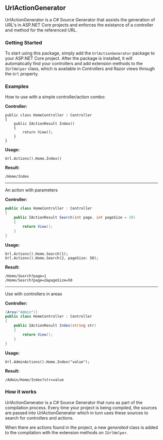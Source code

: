 ## UrlActionGenerator

UrlActionGenerator is a C# Source Generator that assists the generation of URL's in ASP.NET Core projects
and enforces the existance of a controller and method for the referenced URL.

### Getting Started

To start using this package, simply add the `UrlActionGenerator` package to your ASP.NET Core project.
After the package is installed, it will automatically find your controllers and add extension methods to
the `IUrlHelper` class, which is available in Controllers and Razor views through the `Url` property.

### Examples

How to use with a simple controller/action combo:

**Controller:**
```
public class HomeController : Controller
{
    public IActionResult Index()
    {
        return View();
    }
}
```

**Usage:**
```
Url.Actions().Home.Index()
```

**Result:**
```
/Home/Index
```

-----

An action with parameters

**Controller:**
```csharp
public class HomeController : Controller
{
    public IActionResult Search(int page, int pageSize = 20)
    {
        return View();
    }
}
```

**Usage:**
```
Url.Actions().Home.Search(1);
Url.Actions().Home.Search(2, pageSize: 50);
```

**Result:**
```
/Home/Search?page=1
/Home/Search?page=2&pageSize=50
```

-----

Use with controllers in areas

**Controller:**
```csharp
[Area("Admin")]
public class HomeController : Controller
{
    public IActionResult Index(string str)
    {
        return View();
    }
}
```

**Usage:**
```
Url.AdminActions().Home.Index("value");
```

**Result:**
```
/Admin/Home/Index?str=value
```


### How it works

UrlActionGenerator is a C# Source Generator that runs as part of the compilation process. Every time
your project is being compiled, the sources are passed into UrlActionGenerator which in turn uses these
sources to search for controllers and actions.

When there are actions found in the project, a new _generated_ class is added to the compilation with
the extension methods on `IUrlHelper`.
